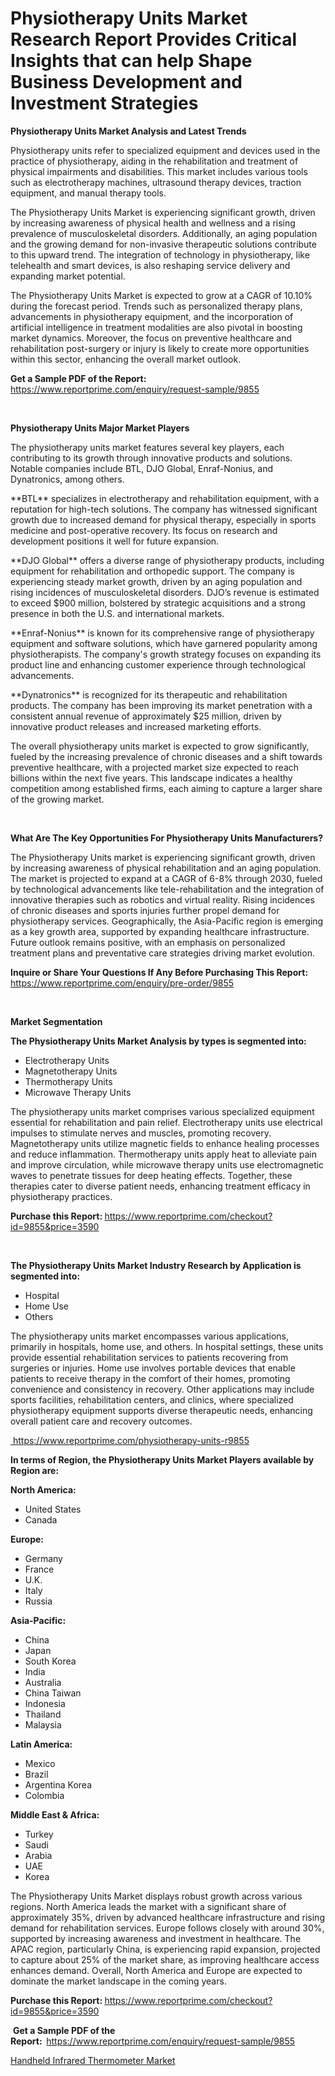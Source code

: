 <p><h1>Physiotherapy Units Market Research Report Provides Critical Insights that can help Shape Business Development and Investment Strategies</h1></p><p><strong>Physiotherapy Units Market Analysis and Latest Trends</strong></p>
<p><p>Physiotherapy units refer to specialized equipment and devices used in the practice of physiotherapy, aiding in the rehabilitation and treatment of physical impairments and disabilities. This market includes various tools such as electrotherapy machines, ultrasound therapy devices, traction equipment, and manual therapy tools. </p><p>The Physiotherapy Units Market is experiencing significant growth, driven by increasing awareness of physical health and wellness and a rising prevalence of musculoskeletal disorders. Additionally, an aging population and the growing demand for non-invasive therapeutic solutions contribute to this upward trend. The integration of technology in physiotherapy, like telehealth and smart devices, is also reshaping service delivery and expanding market potential.</p><p>The Physiotherapy Units Market is expected to grow at a CAGR of 10.10% during the forecast period. Trends such as personalized therapy plans, advancements in physiotherapy equipment, and the incorporation of artificial intelligence in treatment modalities are also pivotal in boosting market dynamics. Moreover, the focus on preventive healthcare and rehabilitation post-surgery or injury is likely to create more opportunities within this sector, enhancing the overall market outlook.</p></p>
<p><strong>Get a Sample PDF of the Report:&nbsp;</strong> <a href="https://www.reportprime.com/enquiry/request-sample/9855?utm_campaign=3271&utm_medium=2&utm_source=Github&utm_content=ia&utm_term=20032025&utm_id=physiotherapy-units">https://www.reportprime.com/enquiry/request-sample/9855</a></p>
<p>&nbsp;</p>
<p><strong>Physiotherapy Units Major Market Players</strong></p>
<p><p>The physiotherapy units market features several key players, each contributing to its growth through innovative products and solutions. Notable companies include BTL, DJO Global, Enraf-Nonius, and Dynatronics, among others. </p><p>**BTL** specializes in electrotherapy and rehabilitation equipment, with a reputation for high-tech solutions. The company has witnessed significant growth due to increased demand for physical therapy, especially in sports medicine and post-operative recovery. Its focus on research and development positions it well for future expansion.</p><p>**DJO Global** offers a diverse range of physiotherapy products, including equipment for rehabilitation and orthopedic support. The company is experiencing steady market growth, driven by an aging population and rising incidences of musculoskeletal disorders. DJO’s revenue is estimated to exceed $900 million, bolstered by strategic acquisitions and a strong presence in both the U.S. and international markets.</p><p>**Enraf-Nonius** is known for its comprehensive range of physiotherapy equipment and software solutions, which have garnered popularity among physiotherapists. The company's growth strategy focuses on expanding its product line and enhancing customer experience through technological advancements.</p><p>**Dynatronics** is recognized for its therapeutic and rehabilitation products. The company has been improving its market penetration with a consistent annual revenue of approximately $25 million, driven by innovative product releases and increased marketing efforts.</p><p>The overall physiotherapy units market is expected to grow significantly, fueled by the increasing prevalence of chronic diseases and a shift towards preventive healthcare, with a projected market size expected to reach billions within the next five years. This landscape indicates a healthy competition among established firms, each aiming to capture a larger share of the growing market.</p></p>
<p>&nbsp;</p>
<p><strong>What Are The Key Opportunities For Physiotherapy Units Manufacturers?</strong></p>
<p><p>The Physiotherapy Units market is experiencing significant growth, driven by increasing awareness of physical rehabilitation and an aging population. The market is projected to expand at a CAGR of 6-8% through 2030, fueled by technological advancements like tele-rehabilitation and the integration of innovative therapies such as robotics and virtual reality. Rising incidences of chronic diseases and sports injuries further propel demand for physiotherapy services. Geographically, the Asia-Pacific region is emerging as a key growth area, supported by expanding healthcare infrastructure. Future outlook remains positive, with an emphasis on personalized treatment plans and preventative care strategies driving market evolution.</p></p>
<p><strong>Inquire or Share Your Questions If Any Before Purchasing This Report:</strong> <a href="https://www.reportprime.com/enquiry/pre-order/9855?utm_campaign=3271&utm_medium=2&utm_source=Github&utm_content=ia&utm_term=20032025&utm_id=physiotherapy-units">https://www.reportprime.com/enquiry/pre-order/9855</a></p>
<p>&nbsp;</p>
<p><strong>Market Segmentation</strong></p>
<p><strong>The Physiotherapy Units Market Analysis by types is segmented into:</strong></p>
<p><ul><li>Electrotherapy Units</li><li>Magnetotherapy Units</li><li>Thermotherapy Units</li><li>Microwave Therapy Units</li></ul></p>
<p><p>The physiotherapy units market comprises various specialized equipment essential for rehabilitation and pain relief. Electrotherapy units use electrical impulses to stimulate nerves and muscles, promoting recovery. Magnetotherapy units utilize magnetic fields to enhance healing processes and reduce inflammation. Thermotherapy units apply heat to alleviate pain and improve circulation, while microwave therapy units use electromagnetic waves to penetrate tissues for deep heating effects. Together, these therapies cater to diverse patient needs, enhancing treatment efficacy in physiotherapy practices.</p></p>
<p><strong>Purchase this Report:&nbsp;</strong><a href="https://www.reportprime.com/checkout?id=9855&price=3590&utm_campaign=3271&utm_medium=2&utm_source=Github&utm_content=ia&utm_term=20032025&utm_id=physiotherapy-units">https://www.reportprime.com/checkout?id=9855&price=3590</a></p>
<p>&nbsp;</p>
<p><strong>The Physiotherapy Units Market Industry Research by Application is segmented into:</strong></p>
<p><ul><li>Hospital</li><li>Home Use</li><li>Others</li></ul></p>
<p><p>The physiotherapy units market encompasses various applications, primarily in hospitals, home use, and others. In hospital settings, these units provide essential rehabilitation services to patients recovering from surgeries or injuries. Home use involves portable devices that enable patients to receive therapy in the comfort of their homes, promoting convenience and consistency in recovery. Other applications may include sports facilities, rehabilitation centers, and clinics, where specialized physiotherapy equipment supports diverse therapeutic needs, enhancing overall patient care and recovery outcomes.</p></p>
<p><a href="https://www.reportprime.com/physiotherapy-units-r9855?utm_campaign=3271&utm_medium=2&utm_source=Github&utm_content=ia&utm_term=20032025&utm_id=physiotherapy-units">&nbsp;https://www.reportprime.com/physiotherapy-units-r9855</a></p>
<p><strong>In terms of Region, the Physiotherapy Units Market Players available by Region are:</strong></p>
<p>
    <p> <strong> North America: </strong>
        <ul>
            <li>United States</li>
            <li>Canada</li>
        </ul>
        </p> 
    <p> <strong> Europe: </strong>
        <ul>
            <li>Germany</li>
            <li>France</li>
            <li>U.K.</li>
            <li>Italy</li>
            <li>Russia</li>
        </ul>
        </p> 
    <p> <strong> Asia-Pacific: </strong>
        <ul>
            <li>China</li>
            <li>Japan</li>
            <li>South Korea</li>
            <li>India</li>
            <li>Australia</li>
            <li>China Taiwan</li>
            <li>Indonesia</li>
            <li>Thailand</li>
            <li>Malaysia</li>
        </ul>
        </p> 
    <p> <strong> Latin America: </strong>
        <ul>
            <li>Mexico</li>
            <li>Brazil</li>
            <li>Argentina Korea</li>
            <li>Colombia</li>
        </ul>
        </p> 
    <p> <strong> Middle East & Africa: </strong>
        <ul>
            <li>Turkey</li>
            <li>Saudi</li>
            <li>Arabia</li>
            <li>UAE</li>
            <li>Korea</li>
        </ul>
    </p>
    </p>
<p><p>The Physiotherapy Units Market displays robust growth across various regions. North America leads the market with a significant share of approximately 35%, driven by advanced healthcare infrastructure and rising demand for rehabilitation services. Europe follows closely with around 30%, supported by increasing awareness and investment in healthcare. The APAC region, particularly China, is experiencing rapid expansion, projected to capture about 25% of the market share, as improving healthcare access enhances demand. Overall, North America and Europe are expected to dominate the market landscape in the coming years.</p></p>
<p><strong>Purchase this Report: </strong><a href="https://www.reportprime.com/checkout?id=9855&price=3590&utm_campaign=3271&utm_medium=2&utm_source=Github&utm_content=ia&utm_term=20032025&utm_id=physiotherapy-units">https://www.reportprime.com/checkout?id=9855&price=3590</a></p>
<p>&nbsp;<strong>Get a Sample PDF of the Report:&nbsp;&nbsp;</strong><a href="https://www.reportprime.com/enquiry/request-sample/9855?utm_campaign=3271&utm_medium=2&utm_source=Github&utm_content=ia&utm_term=20032025&utm_id=physiotherapy-units">https://www.reportprime.com/enquiry/request-sample/9855</a></p>
<p><strong></strong></p>
<p><p><a href="https://github.com/usraceby/Market-Research-Report-List-1/blob/main/handheld-infrared-thermometer-market.md?utm_campaign=3271&utm_medium=2&utm_source=Github&utm_content=ia&utm_term=20032025&utm_id=physiotherapy-units">Handheld Infrared Thermometer Market</a></p></p>